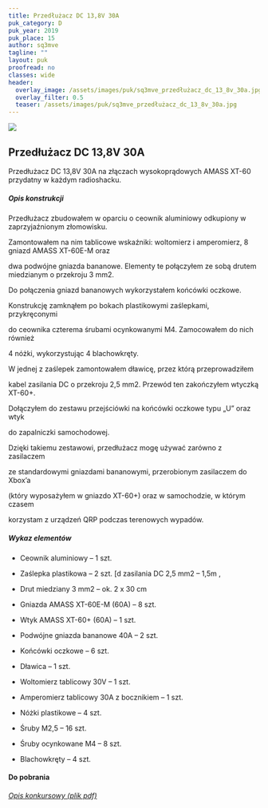 ```yaml
---
title: Przedłużacz DC 13,8V 30A
puk_category: D
puk_year: 2019
puk_place: 15
author: sq3mve
tagline: ""
layout: puk
proofread: no
classes: wide
header:
  overlay_image: /assets/images/puk/sq3mve_przedłużacz_dc_13_8v_30a.jpg
  overlay_filter: 0.5
  teaser: /assets/images/puk/sq3mve_przedłużacz_dc_13_8v_30a.jpg
---
```






 



![](assets/data/img/projects/2019-15-0.jpg) 



Przedłużacz DC 13,8V 30A
------------------------





 Przedłużacz DC 13,8V 30A na złączach wysokoprądowych AMASS XT-60 przydatny w każdym radioshacku.




##### Opis konstrukcji




Przedłużacz zbudowałem w oparciu o ceownik aluminiowy odkupiony w zaprzyjaźnionym złomowisku.

Zamontowałem na nim tablicowe wskaźniki: woltomierz i amperomierz, 8 gniazd AMASS XT-60E-M oraz

 dwa podwójne gniazda bananowe. Elementy te połączyłem ze sobą drutem miedzianym o przekroju 3 mm2.






Do połączenia gniazd bananowych wykorzystałem końcówki oczkowe.

Konstrukcję zamknąłem po bokach plastikowymi zaślepkami, przykręconymi

do ceownika czterema śrubami ocynkowanymi M4. Zamocowałem do nich również

4 nóżki, wykorzystując 4 blachowkręty.






W jednej z zaślepek zamontowałem dławicę, przez którą przeprowadziłem

kabel zasilania DC o przekroju 2,5 mm2. Przewód ten zakończyłem wtyczką XT-60+.

Dołączyłem do zestawu przejściówki na końcówki oczkowe typu „U” oraz wtyk

do zapalniczki samochodowej.






Dzięki takiemu zestawowi, przedłużacz mogę używać zarówno z zasilaczem

ze standardowymi gniazdami bananowymi, przerobionym zasilaczem do Xbox’a

(który wyposażyłem w gniazdo XT-60+) oraz w samochodzie, w którym czasem

korzystam z urządzeń QRP podczas terenowych wypadów.




##### Wykaz elementów




* Ceownik aluminiowy – 1 szt.
* Zaślepka plastikowa – 2 szt.
[d zasilania DC 2,5 mm2 – 1,5m
,

* Drut miedziany 3 mm2 – ok. 2 x 30 cm
* Gniazda AMASS XT-60E-M (60A) – 8 szt.
* Wtyk AMASS XT-60+ (60A) – 1 szt.
* Podwójne gniazda bananowe 40A – 2 szt.
* Końcówki oczkowe – 6 szt.
* Dławica – 1 szt.
* Woltomierz tablicowy 30V – 1 szt.
* Amperomierz tablicowy 30A z bocznikiem – 1 szt.
* Nóżki plastikowe – 4 szt.
* Śruby M2,5 – 16 szt.
* Śruby ocynkowane M4 – 8 szt.
* Blachowkręty – 4 szt.





#### Do pobrania

###### [Opis konkursowy (plik pdf)](/assets/bin/SQ3MVE_Przedluzacz-13.8V.pdf)










 


